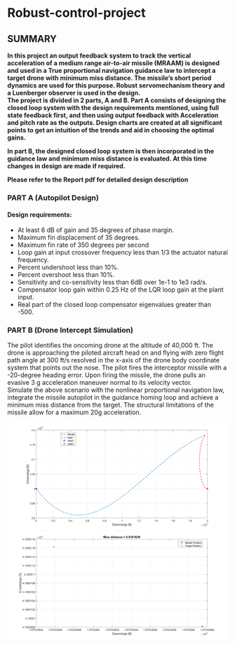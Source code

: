 # Robust-control-project

## SUMMARY
**In this project an output feedback system to track the vertical acceleration of a medium range air-to-air missile (MRAAM) is
designed and used in a True proportional navigation guidance law to intercept a target drone
with minimum miss distance. The missile’s short period dynamics are used for this purpose.
Robust servomechanism theory and a Luenberger observer is used in the design.   
The project is divided in 2 parts, A and B. Part A consists of designing the closed loop
system with the design requirements mentioned, using full state feedback first, and then using
output feedback with Acceleration and pitch rate as the outputs. Design charts are created at all significant points to get an intuition of the trends and aid in choosing the optimal gains.**

**In part B, the designed closed loop system is then incorporated in the guidance law and
minimum miss distance is evaluated. At this time changes in design are made if required.**  <br/>

**Please refer to the Report pdf for detailed design description**

###  PART A (Autopilot Design)
#### Design requirements:
* At least 6 dB of gain and 35 degrees of phase margin.
* Maximum fin displacement of 35 degrees.
* Maximum fin rate of 350 degrees per second
* Loop gain at input crossover frequency less than 1/3 the actuator natural frequency.
* Percent undershoot less than 10%.
* Percent overshoot less than 10%.
* Sensitivity and co-sensitivity less than 6dB over 1e-1 to 1e3 rad/s.
* Compensator loop gain within 0.25 Hz of the LQR loop gain at the plant input.
* Real part of the closed loop compensator eigenvalues greater than -500.  
<!---->
### PART B (Drone Intercept Simulation)
The pilot identifies the oncoming drone at the altitude of 40,000 ft. The drone is approaching the 
piloted aircraft head on and flying with zero flight path angle at 300 ft/s resolved in the x-axis of 
the drone body coordinate system that points out the nose. The pilot fires the interceptor missile 
with a -20-degree heading error. Upon firing the missile, the drone pulls an evasive 3 g 
acceleration maneuver normal to its velocity vector. <br/>
Simulate the above scenario with the nonlinear proportional navigation law, integrate the missile autopilot in the guidance homing loop and achieve a minimum miss distance from the target. The structural limitations of the missile allow for a maximum 20g acceleration.
<!---->
![](images/missile.png)  <br/>
![](images/miss2.png) <br/>


